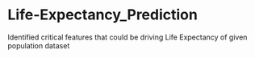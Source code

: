 # Life-Expectancy_Prediction
Identified critical features that could be driving Life Expectancy of given population dataset
